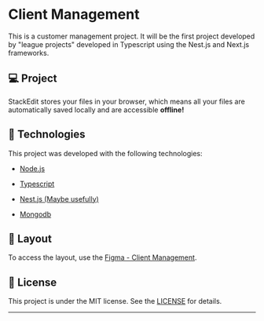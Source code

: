 # Client Management

This is a customer management project. It will be the first project developed by "league projects" developed in Typescript using the Nest.js and Next.js frameworks.  


## 💻 Project

StackEdit stores your files in your browser, which means all your files are automatically saved locally and are accessible **offline!**

## :rocket: Technologies

This project was developed with the following technologies:

- [Node.js](https://nodejs.org/en/)

- [Typescript](https://www.typescriptlang.org/)

- [Nest.js (Maybe usefully)](https://nestjs.com/)

- [Mongodb](https://www.mongodb.com/pt-br)

## 🔖 Layout

To access the layout, use the [Figma - Client Management](https://www.figma.com/file/5PIiAOPClMGXKXCJzLKJV5/Client-Management?type=design&node-id=0%3A1&mode=design&t=BHLG3M4gWIOI0djL-1).


## :memo: License

This project is under the MIT license. See the [LICENSE](LICENSE.md) for details.

---
